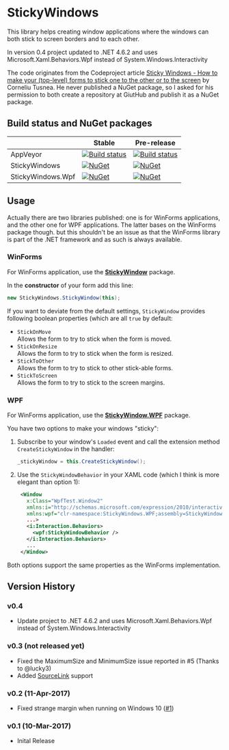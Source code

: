 # StickyWindows

This library helps creating window applications where the windows can both stick to
screen borders and to each other.

In version 0.4 project updated to .NET 4.6.2 and uses Microsoft.Xaml.Behaviors.Wpf instead of System.Windows.Interactivity

The code originates from the Codeproject article
[Sticky Windows - How to make your (top-level) forms to stick one to the other or to the screen](https://www.codeproject.com/Articles/6045/Sticky-Windows-How-to-make-your-top-level-forms-to)
by Corneliu Tusnea. He never published a NuGet package, so I asked for his permission
to both create a repository at GiutHub and publish it as a NuGet package.

## Build status and NuGet packages

|                   | Stable                                                         | Pre-release                                              |
|-------------------|----------------------------------------------------------------|----------------------------------------------------------|
| AppVeyor          | [![Build status][appveyor-master-badge]][appveyor-master-link] | [![Build status][appveyor-dev-badge]][appveyor-dev-link] |
| StickyWindows     | [![NuGet][nuget-master-badge]][nuget-master-link]              | [![NuGet][nuget-dev-badge]][nuget-dev-link]              |
| StickyWindows.Wpf | [![NuGet][nuget-master-wpf-badge]][nuget-master-wpf-link]      | [![NuGet][nuget-dev-wpf-badge]][nuget-dev-wpf-link]      |

[appveyor-master-badge]: https://ci.appveyor.com/api/projects/status/ynjy63xrlvrrmseg/branch/master?svg=true
[appveyor-master-link]:  https://ci.appveyor.com/project/thoemmi/stickywindows/branch/master
[appveyor-dev-badge]:    https://ci.appveyor.com/api/projects/status/ynjy63xrlvrrmseg/branch/develop?svg=true
[appveyor-dev-link]:     https://ci.appveyor.com/project/thoemmi/stickywindows/branch/develop
[nuget-master-badge]:    https://img.shields.io/nuget/v/StickyWindows.svg
[nuget-master-link]:     https://www.nuget.org/packages/StickyWindows
[nuget-dev-badge]:       https://img.shields.io/nuget/vpre/StickyWindows.svg
[nuget-dev-link]:        https://www.nuget.org/packages/StickyWindows
[nuget-master-wpf-badge]:  https://img.shields.io/nuget/v/StickyWindows.WPF.svg
[nuget-master-wpf-link]:   https://www.nuget.org/packages/StickyWindows.WPF
[nuget-dev-wpf-badge]:     https://img.shields.io/nuget/vpre/StickyWindows.WPF.svg
[nuget-dev-wpf-link]:      https://www.nuget.org/packages/StickyWindows.WPF

## Usage

Actually there are two libraries published: one is for WinForms applications,
and the other one for WPF applications. The latter bases on the WinForms package
though. but this shouldn't be an issue as that the WinForms library is part of the
.NET framework and as such is always available.

### WinForms

For WinForms application, use the
[**StickyWindow**](https://www.nuget.org/packages/StickyWindows)
package.

In the **constructor** of your form add this line:

```csharp
new StickyWindows.StickyWindow(this);
```

If you want to deviate from the default settings, `StickyWindow` provides following
boolean properties (which are all `true` by default:

* `StickOnMove`<br>Allows the form to try to stick when the form is moved.
* `StickOnResize`<br>Allows the form to try to stick when the form is resized.
* `StickToOther`<br>Allows the form to try to stick to other stick-able forms.
* `StickToScreen`<br>Allows the form to try to stick to the screen margins.

### WPF

For WinForms application, use the
[**StickyWindow.WPF**](https://www.nuget.org/packages/StickyWindows.WPF)
package.


You have two options to make your windows "sticky":

1. Subscribe to your window's `Loaded` event and call the extension method
   `CreateStickyWindow` in the handler:
   ```csharp
   _stickyWindow = this.CreateStickyWindow();
   ```

2. Use the `StickyWindowBehavior` in your XAML code (which I think is more elegant
   than option 1):
   ```xml
    <Window
      x:Class="WpfTest.Window2"
      xmlns:i="http://schemas.microsoft.com/expression/2010/interactivity"
      xmlns:wpf="clr-namespace:StickyWindows.WPF;assembly=StickyWindows.WPF"
      ...>
      <i:Interaction.Behaviors>
        <wpf:StickyWindowBehavior />
      </i:Interaction.Behaviors>
      ...
    </Window>
   ```

Both options support the same properties as the WinForms implementation.

## Version History

### v0.4

* Update project to .NET 4.6.2 and uses Microsoft.Xaml.Behaviors.Wpf instead of System.Windows.Interactivity

### v0.3 (not released yet)

* Fixed the MaximumSize and MinimumSize issue reported in #5 (Thanks to @lucky3)
* Added [SourceLink](https://github.com/dotnet/sourcelink) support

### v0.2 (11-Apr-2017)

* Fixed strange margin when running on Windows 10 ([#1](https://github.com/thoemmi/StickyWindows/issues/1))

### v0.1 (10-Mar-2017)

* Inital Release


